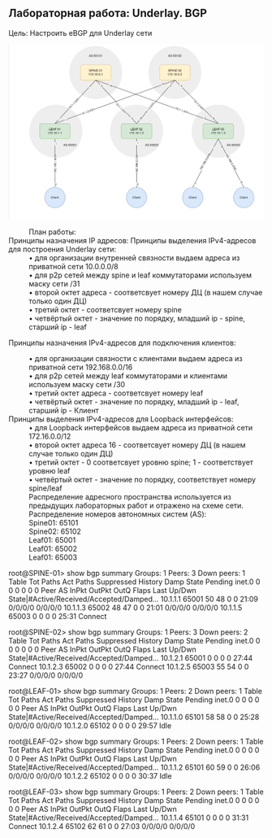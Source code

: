 ## Лабораторная работа: Underlay. BGP
Цель:
Настроить еBGP для Underlay сети

![2023-01-20_19-13-28.png](2023-01-20_19-13-28.png)

<dd>План работы:</dd>
Принципы назначения IP адресов:
Принципы выделения IPv4-адресов для построения Underlay сети:
<dd>• для организации внутренней связности выдаем адреса из приватной сети 10.0.0.0/8</dd>
<dd>• для p2p сетей между spine и leaf коммутаторами используем маску сети /31</dd>
<dd>• второй октет адреса - соответсвует номеру ДЦ (в нашем случае только один ДЦ)</dd>
<dd>• третий октет - соответсвует номеру spine</dd>
<dd>• четвёртый октет - значение по порядку, младший ip - spine, старший ip - leaf</dd>

Принципы назначения IPv4-адресов для подключения клиентов:
<dd>• для организации связности с клиентами выдаем адреса из приватной
сети 192.168.0.0/16</dd>
<dd>• для p2p сетей между leaf коммутаторами и клиентами используем маску сети /30</dd>
<dd>• третий октет адреса - соответсвует номеру leaf</dd>
<dd>• четвёртый октет - значение по порядку, младший ip - leaf, старший ip - Клиент</dd>
Принципы выделения IPv4-адресов для Loopback интерфейсов:
<dd>• для Loopback интерфейсов выдаем адреса из приватной сети 172.16.0.0/12</dd>
<dd>• второй октет адреса 16 - соответсвует номеру ДЦ (в нашем случае только один ДЦ)</dd>
<dd>• третий октет - 0 соответсвует уровню spine; 1 - соответствует уровню leaf</dd>
<dd>• четвёртый октет - значение по порядку, соответствует номеру spine/leaf</dd>
<dd></dd>

<dd>Распределение адресного пространства используется из предыдущих лабораторных работ
и отражено на схеме сети.</dd>
<dd>Распределение номеров автономных систем (AS):</dd>
<dd>Spine01: 65101</dd>
<dd>Spine02: 65102</dd>
<dd>Leaf01: 65001</dd>
<dd>Leaf01: 65002</dd>
<dd>Leaf01: 65003</dd>




root@SPINE-01> show bgp summary
Groups: 1 Peers: 3 Down peers: 1
Table          Tot Paths  Act Paths Suppressed    History Damp State    Pending
inet.0
                       0          0          0          0          0          0
Peer                     AS      InPkt     OutPkt    OutQ   Flaps Last Up/Dwn State|#Active/Received/Accepted/Damped...
10.1.1.1              65001         50         48       0       0       21:09 0/0/0/0              0/0/0/0
10.1.1.3              65002         48         47       0       0       21:01 0/0/0/0              0/0/0/0
10.1.1.5              65003          0          0       0       0       25:31 Connect


root@SPINE-02> show bgp summary
Groups: 1 Peers: 3 Down peers: 2
Table          Tot Paths  Act Paths Suppressed    History Damp State    Pending
inet.0
                       0          0          0          0          0          0
Peer                     AS      InPkt     OutPkt    OutQ   Flaps Last Up/Dwn State|#Active/Received/Accepted/Damped...
10.1.2.1              65001          0          0       0       0       27:44 Connect
10.1.2.3              65002          0          0       0       0       27:44 Connect
10.1.2.5              65003         55         54       0       0       23:27 0/0/0/0              0/0/0/0

root@LEAF-01> show bgp summary
Groups: 1 Peers: 2 Down peers: 1
Table          Tot Paths  Act Paths Suppressed    History Damp State    Pending
inet.0
                       0          0          0          0          0          0
Peer                     AS      InPkt     OutPkt    OutQ   Flaps Last Up/Dwn State|#Active/Received/Accepted/Damped...
10.1.1.0              65101         58         58       0       0       25:28 0/0/0/0              0/0/0/0
10.1.2.0              65102          0          0       0       0       29:57 Idle

root@LEAF-02> show bgp summary
Groups: 1 Peers: 2 Down peers: 1
Table          Tot Paths  Act Paths Suppressed    History Damp State    Pending
inet.0
                       0          0          0          0          0          0
Peer                     AS      InPkt     OutPkt    OutQ   Flaps Last Up/Dwn State|#Active/Received/Accepted/Damped...
10.1.1.2              65101         60         59       0       0       26:06 0/0/0/0              0/0/0/0
10.1.2.2              65102          0          0       0       0       30:37 Idle


root@LEAF-03> show bgp summary
Groups: 1 Peers: 2 Down peers: 1
Table          Tot Paths  Act Paths Suppressed    History Damp State    Pending
inet.0
                       0          0          0          0          0          0
Peer                     AS      InPkt     OutPkt    OutQ   Flaps Last Up/Dwn State|#Active/Received/Accepted/Damped...
10.1.1.4              65101          0          0       0       0       31:31 Connect
10.1.2.4              65102         62         61       0       0       27:03 0/0/0/0              0/0/0/0
